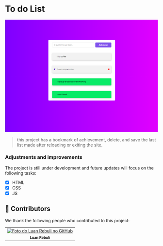 
# To do List

<img src="./assets/Screenshot.png" alt="img finished project">

> this project has a bookmark of achievement, delete, and save the last list made after reloading or exiting the site.
### Adjustments and improvements

The project is still under development and future updates will focus on the following tasks:

- [x] HTML
- [x] CSS
- [x] JS

## 🤝 Contributors

We thank the following people who contributed to this project:

<table>
  <tr>
    <td align="center">
      <a href="#">
        <img src="https://avatars.githubusercontent.com/u/39808312?s=400&u=979267330c7ff3d03836b693538d67d904c9baad&v=4" width="100px;" alt="Foto do Luan Rebuli no GitHub"/><br>
        <sub>
          <b>Luan Rebuli</b>
        </sub>
      </a>
    </td>
  </tr>
</table>

